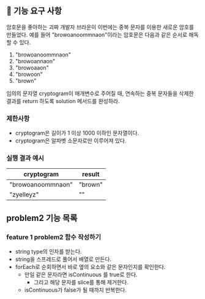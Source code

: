 ## 🚀 기능 요구 사항

암호문을 좋아하는 괴짜 개발자 브라운이 이번에는 중복 문자를 이용한 새로운 암호를 만들었다. 예를 들어 "browoanoommnaon"이라는 암호문은 다음과 같은 순서로 해독할 수 있다.

1. "browoanoommnaon"
2. "browoannaon"
3. "browoaaon"
4. "browoon"
5. "brown"

임의의 문자열 cryptogram이 매개변수로 주어질 때, 연속하는 중복 문자들을 삭제한 결과를 return 하도록 solution 메서드를 완성하라.

### 제한사항

- cryptogram은 길이가 1 이상 1000 이하인 문자열이다.
- cryptogram은 알파벳 소문자로만 이루어져 있다.

### 실행 결과 예시

| cryptogram        | result  |
| ----------------- | ------- |
| "browoanoommnaon" | "brown" |
| "zyelleyz"        | ""      |

## problem2 기능 목록

### feature 1 problem2 함수 작성하기

- string type의 인자를 받는다.
- string을 스프레드로 풀어서 배열로 만든다.
- forEach로 순회하면서 바로 옆의 요소와 같은 문자인지를 확인한다.
  - 만일 같은 문자라면 isContinuous 를 true로 한다.
    - 그리고 해당 문자를 slice를 통해 제거한다.
  - isContinuous가 false가 될 때까지 반복한다.
